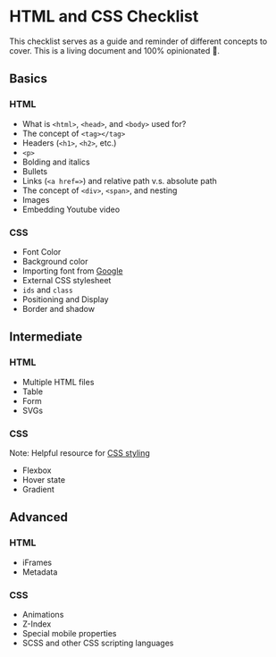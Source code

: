 # HTML and CSS Checklist

This checklist serves as a guide and reminder of different concepts to cover. This is a living document and 100% opinionated 🙂.

## Basics

### HTML
* What is `<html>`, `<head>`, and `<body>` used for?
* The concept of `<tag></tag>`
* Headers (`<h1>`, `<h2>`, etc.)
* `<p>`
* Bolding and italics
* Bullets
* Links (`<a href=>`) and relative path v.s. absolute path
* The concept of `<div>`, `<span>`, and nesting
* Images
* Embedding Youtube video

### CSS
* Font Color
* Background color
* Importing font from [Google](www.fonts.google.com)
* External CSS stylesheet
* `ids` and `class`
* Positioning and Display
* Border and shadow


## Intermediate

### HTML
* Multiple HTML files
* Table
* Form
* SVGs

### CSS
Note: Helpful resource for [CSS styling](https://web.dev/learn/css/)
* Flexbox
* Hover state
* Gradient


## Advanced

### HTML
* iFrames
* Metadata

### CSS
* Animations
* Z-Index
* Special mobile properties
* SCSS and other CSS scripting languages
